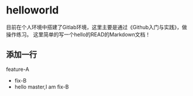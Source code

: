 # helloworld



目前在个人环境中搭建了Gitlab环境，这里主要是通过《Github入门与实践》，做操作练习。
这里简单的写一个hello的READ的Markdown文档！

## 添加一行
feature-A
  - fix-B
  - hello master,I am fix-B
